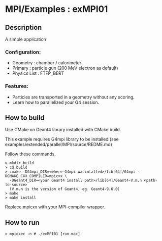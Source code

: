 MPI/Examples : exMPI01
======================

Description
-----------
A simple application

### Configuration:

- Geometry     : chamber / calorimeter
- Primary      : particle gun (200 MeV electron as default)
- Physics List : FTFP_BERT

### Features:

- Particles are transported in a geometry without any scoring.
- Learn how to parallelized your G4 session.


How to build
------------
Use CMake on Geant4 library installed with CMake build.

This example requires G4mpi library to be installed
(see examples/extended/parallel/MPI/source/REDME.md)

Follow these commands,

    > mkdir build
    > cd build
    > cmake -DG4mpi_DIR=<where-G4mpi-wasintalled>/lib[64]/G4mpi -DCMAKE_CXX_COMPILER=mpicxx \
      -DGeant4_DIR=<your Geant4 install path>/lib[64]/Geant4-V.m.n <path-to-source>
      (V.m.n is the version of Geant4, eg. Geant4-9.6.0)
    > make
    > make install

Replace mpicxx with your MPI-compiler wrapper.

How to run
----------

    > mpiexec -n # ./exMPI01 [run.mac]
